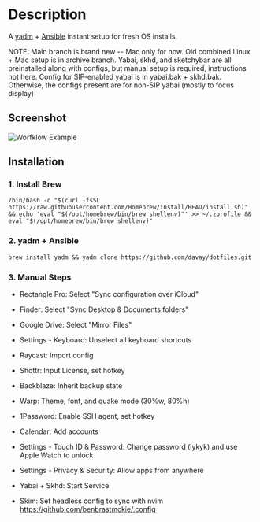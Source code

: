 # Description

A [yadm](https://yadm.io/) + [Ansible](https://docs.ansible.com/ansible/latest/user_guide/index.html#getting-started) instant setup for fresh OS installs. 

NOTE: Main branch is brand new -- Mac only for now. Old combined Linux + Mac setup is in archive branch. Yabai, skhd, and sketchybar are all preinstalled along with configs, but manual setup is required, instructions not here. Config for SIP-enabled yabai is in yabai.bak + skhd.bak. Otherwise, the configs present are for non-SIP yabai (mostly to focus display)

## Screenshot 

![Worfklow Example](/.config/yadm/dotfiles.png)

## Installation

### 1. Install Brew

```
/bin/bash -c "$(curl -fsSL https://raw.githubusercontent.com/Homebrew/install/HEAD/install.sh)" && echo 'eval "$(/opt/homebrew/bin/brew shellenv)"' >> ~/.zprofile && eval "$(/opt/homebrew/bin/brew shellenv)"
```

### 2. yadm + Ansible

```
brew install yadm && yadm clone https://github.com/davay/dotfiles.git
```

### 3. Manual Steps

- Rectangle Pro: Select "Sync configuration over iCloud"

- Finder: Select "Sync Desktop & Documents folders"

- Google Drive: Select "Mirror Files"

- Settings - Keyboard: Unselect all keyboard shortcuts

- Raycast: Import config

- Shottr: Input License, set hotkey

- Backblaze: Inherit backup state

- Warp: Theme, font, and quake mode (30%w, 80%h)

- 1Password: Enable SSH agent, set hotkey

- Calendar: Add accounts

- Settings - Touch ID & Password: Change password (iykyk) and use Apple Watch to unlock

- Settings - Privacy & Security: Allow apps from anywhere

- Yabai + Skhd: Start Service

- Skim: Set headless config to sync with nvim https://github.com/benbrastmckie/.config
